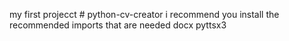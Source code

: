 my first projecct # python-cv-creator
i recommend you install the recommended imports that are needed
      docx
      pyttsx3
